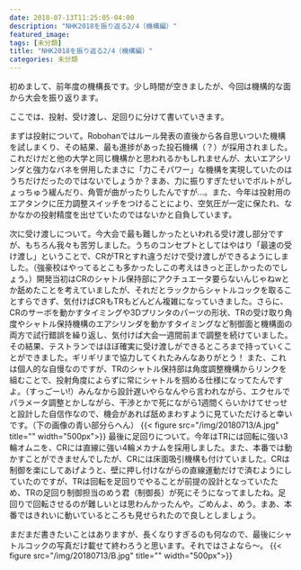 ```yaml
---
date: 2018-07-13T11:25:05-04:00
description: "NHK2018を振り返る2/4（機構編）"
featured_image: 
tags: [未分類]
title: "NHK2018を振り返る2/4（機構編）"
categories: 未分類
---
```


初めまして、前年度の機構長です。少し時間が空きましたが、今回は機構的な面から大会を振り返ります。
 
ここでは、投射、受け渡し、足回りに分けて書いていきます。
 
まずは投射について。Robohanではルール発表の直後から各自思いついた機構を試しまくり、その結果、最も進捗があった投石機構（？）が採用されました。これだけだと他の大学と同じ機構かと思われるかもしれませんが、太いエアシリンダと強力なバネを併用したまさに「力こそパワー」な機構を実現していたのはうちだけだったのではないでしょうか？まあ、力に振りすぎたせいでボルトがしょっちゅう緩んだり、角管が曲がったりしたんですが…。また、今年は投射用のエアタンクに圧力調整スイッチをつけることにより、空気圧が一定に保たれ、なかなかの投射精度を出せていたのではないかと自負しています。
 
次に受け渡しについて。今大会で最も難しかったといわれる受け渡し部分ですが、もちろん我々も苦労しました。うちのコンセプトとしてはやはり「最速の受け渡し」ということで、CRがTRとすれ違うだけで受け渡しができるようにしました。（強豪校はやってるとこも多かったしこの考えはきっと正しかったのでしょう。）開発当初はCRのシャトル保持部にアクチュエータ要らないんじゃねwとか舐めたことを考えていましたが、それだとラックからシャトルコックを取ることすらできず、気付けばCRもTRもどんどん複雑になっていきました。さらに、CRのサーボを動かすタイミングや3Dプリンタのパーツの形状、TRの受け取り角度やシャトル保持機構のエアシリンダを動かすタイミングなど制御面と機構面の両方で試行錯誤を繰り返し、気付けば大会一週間前まで調整を続けていました。その結果、テストランではほぼ確実に受け渡しができるところまで持っていくことができました。ギリギリまで協力してくれたみんなありがとう！
また、これは個人的な自慢なのですが、TRのシャトル保持部は角度調整機構からリンクを組むことで、投射角度によらずに常にシャトルを掴める仕様になってたんですよ。（すっごーい!）みんなから設計遅いやらなんやら言われながら、エクセルでパラメータ調整とかしながら、干渉とかで死にながら1週間くらいかけてせっせと設計した自信作なので、機会があれば舐めまわすように見ていただけると幸いです。（下の画像の青い部分らへん）
{{< figure src="/img/20180713/A.jpg" title="" width="500px">}}
最後に足回りについて。今年はTRには回転に強い3輪オムニを、CRには直線に強い4輪メカナムを採用しました。また、本番では動かすことができませんでしたが、CRには床面吸引機構も付けていました。CRは制御を楽にしてあげようと、壁に押し付けながらの直線運動だけで済むようにしていたのですが、TRは回転を足回りでやることが前提の設計となっていたため、TRの足回り制御担当のめう君（制御長）が死にそうになってましたね。足回りで回転させるのが難しいとは思わんかったんや。ごめんよ、めう。まあ、本番ではきれいに動いているところも見せられたので良しとしましょう。
 
まだまだ書きたいことはありますが、長くなりすぎるのも何なので、最後にシャトルコックの写真だけ載せて終わろうと思います。それではさよなら～。
{{< figure src="/img/20180713/B.jpg" title="" width="500px">}}